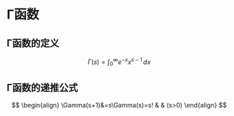 # Γ函数
## Γ函数的定义

$$
\Gamma(s)=\int _{0}^{\infty}e^{-x}x^{s-1} \, dx 
$$

## Γ函数的递推公式

$$
\begin{align}
\Gamma(s+1)&=s\Gamma(s)=s!  & & (s>0)
\end{align}
$$
